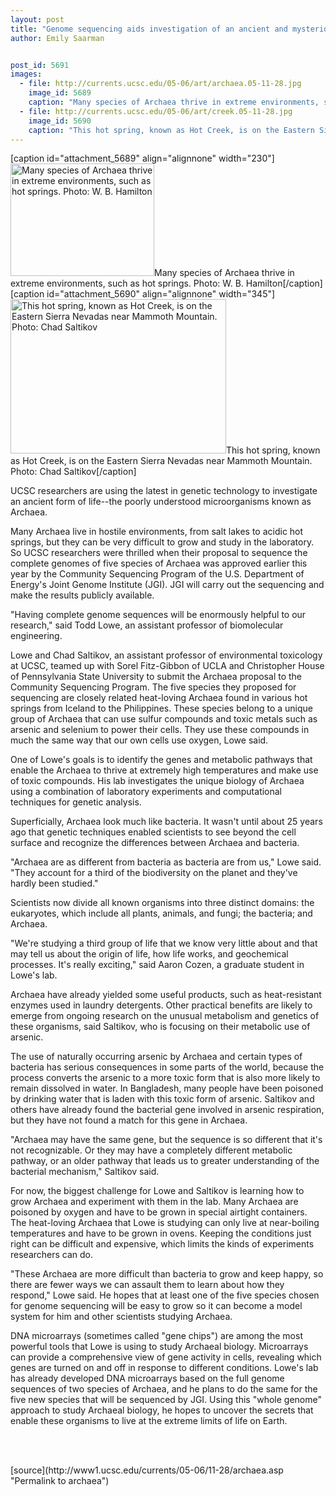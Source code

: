 ```yaml
---
layout: post
title: "Genome sequencing aids investigation of an ancient and mysterious life-form"
author: Emily Saarman


post_id: 5691
images:
  - file: http://currents.ucsc.edu/05-06/art/archaea.05-11-28.jpg
    image_id: 5689
    caption: "Many species of Archaea thrive in extreme environments, such as hot springs. Photo: W. B. Hamilton"
  - file: http://currents.ucsc.edu/05-06/art/creek.05-11-28.jpg
    image_id: 5690
    caption: "This hot spring, known as Hot Creek, is on the Eastern Sierra Nevadas near Mammoth Mountain. Photo: Chad Saltikov"
---
```


[caption id="attachment_5689" align="alignnone" width="230"]<a href="http://localhost/mysite/wp-content/uploads/2005/11/archaea.05-11-28.jpg"><img class="size-full wp-image-5689" src="http://localhost/mysite/wp-content/uploads/2005/11/archaea.05-11-28.jpg" alt="Many species of Archaea thrive in extreme environments, such as hot springs. Photo: W. B. Hamilton" width="230" height="180" /></a>Many species of Archaea thrive in extreme environments, such as hot springs. Photo: W. B. Hamilton[/caption]
[caption id="attachment_5690" align="alignnone" width="345"]<a href="http://localhost/mysite/wp-content/uploads/2005/11/creek.05-11-28.jpg"><img class="size-full wp-image-5690" src="http://localhost/mysite/wp-content/uploads/2005/11/creek.05-11-28.jpg" alt="This hot spring, known as Hot Creek, is on the Eastern Sierra Nevadas near Mammoth Mountain. Photo: Chad Saltikov" width="345" height="247" /></a>This hot spring, known as Hot Creek, is on the Eastern Sierra Nevadas near Mammoth Mountain. Photo: Chad Saltikov[/caption]
<a name="content" id="content"></a>
<p>
  UCSC researchers are using the latest in genetic technology to investigate an ancient form of life--the poorly understood microorganisms known as Archaea.
</p>
<p>
  Many Archaea live in hostile environments, from salt lakes to acidic hot springs, but they can be very difficult to grow and study in the laboratory. So UCSC researchers were thrilled when their proposal to sequence the complete genomes of five species of Archaea was approved earlier this year by the Community Sequencing Program of the U.S. Department of Energy's Joint Genome Institute (JGI). JGI will carry out the sequencing and make the results publicly available.
</p>
<p>
  "Having complete genome sequences will be enormously helpful to our research," said Todd Lowe, an assistant professor of biomolecular engineering.
</p>
<p>
  Lowe and Chad Saltikov, an assistant professor of environmental toxicology at UCSC, teamed up with Sorel Fitz-Gibbon of UCLA and Christopher House of Pennsylvania State University to submit the Archaea proposal to the Community Sequencing Program. The five species they proposed for sequencing are closely related heat-loving Archaea found in various hot springs from Iceland to the Philippines. These species belong to a unique group of Archaea that can use sulfur compounds and toxic metals such as arsenic and selenium to power their cells. They use these compounds in much the same way that our own cells use oxygen, Lowe said.
</p>
<p>
  One of Lowe's goals is to identify the genes and metabolic pathways that enable the Archaea to thrive at extremely high temperatures and make use of toxic compounds. His lab investigates the unique biology of Archaea using a combination of laboratory experiments and computational techniques for genetic analysis.
</p>
<p>
  Superficially, Archaea look much like bacteria. It wasn't until about 25 years ago that genetic techniques enabled scientists to see beyond the cell surface and recognize the differences between Archaea and bacteria.
</p>
<p>
  "Archaea are as different from bacteria as bacteria are from us," Lowe said. "They account for a third of the biodiversity on the planet and they've hardly been studied."
</p>
<p>
  Scientists now divide all known organisms into three distinct domains: the eukaryotes, which include all plants, animals, and fungi; the bacteria; and Archaea.
</p>
<p>
  "We're studying a third group of life that we know very little about and that may tell us about the origin of life, how life works, and geochemical processes. It's really exciting," said Aaron Cozen, a graduate student in Lowe's lab.
</p>
<p>
  Archaea have already yielded some useful products, such as heat-resistant enzymes used in laundry detergents. Other practical benefits are likely to emerge from ongoing research on the unusual metabolism and genetics of these organisms, said Saltikov, who is focusing on their metabolic use of arsenic.
</p>
<p>
  The use of naturally occurring arsenic by Archaea and certain types of bacteria has serious consequences in some parts of the world, because the process converts the arsenic to a more toxic form that is also more likely to remain dissolved in water. In Bangladesh, many people have been poisoned by drinking water that is laden with this toxic form of arsenic. Saltikov and others have already found the bacterial gene involved in arsenic respiration, but they have not found a match for this gene in Archaea.
</p>
<p>
  "Archaea may have the same gene, but the sequence is so different that it's not recognizable. Or they may have a completely different metabolic pathway, or an older pathway that leads us to greater understanding of the bacterial mechanism," Saltikov said.
</p>
<p>
  For now, the biggest challenge for Lowe and Saltikov is learning how to grow Archaea and experiment with them in the lab. Many Archaea are poisoned by oxygen and have to be grown in special airtight containers. The heat-loving Archaea that Lowe is studying can only live at near-boiling temperatures and have to be grown in ovens. Keeping the conditions just right can be difficult and expensive, which limits the kinds of experiments researchers can do.
</p>
<p>
  "These Archaea are more difficult than bacteria to grow and keep happy, so there are fewer ways we can assault them to learn about how they respond," Lowe said. He hopes that at least one of the five species chosen for genome sequencing will be easy to grow so it can become a model system for him and other scientists studying Archaea.
</p>
<p>
  DNA microarrays (sometimes called "gene chips") are among the most powerful tools that Lowe is using to study Archaeal biology. Microarrays can provide a comprehensive view of gene activity in cells, revealing which genes are turned on and off in response to different conditions. Lowe's lab has already developed DNA microarrays based on the full genome sequences of two species of Archaea, and he plans to do the same for the five new species that will be sequenced by JGI. Using this "whole genome" approach to study Archaeal biology, he hopes to uncover the secrets that enable these organisms to live at the extreme limits of life on Earth.
</p><br>
<br>
<form>
  <input name="t1" size="-1" type="hidden">
</form>




</p>
[source](http://www1.ucsc.edu/currents/05-06/11-28/archaea.asp "Permalink to archaea")
